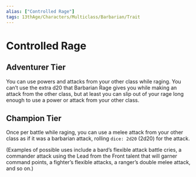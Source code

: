 ```yaml
---
alias: ["Controlled Rage"]
tags: 13thAge/Characters/Multiclass/Barbarian/Trait
---
```

# Controlled Rage

## Adventurer Tier

You can use powers and attacks from your other class while raging. You can’t use the extra d20 that Barbarian Rage gives you while making an attack from the other class, but at least you can slip out of your rage long enough to use a power or attack from your other class.

## Champion Tier

Once per battle while raging, you can use a melee attack from your other class as if it was a barbarian attack, rolling `dice: 2d20` (2d20) for the attack. 

(Examples of possible uses include a bard’s flexible attack battle cries, a commander attack using the Lead from the Front talent that will garner command points, a fighter’s flexible attacks, a ranger’s double melee attack, and so on.)
